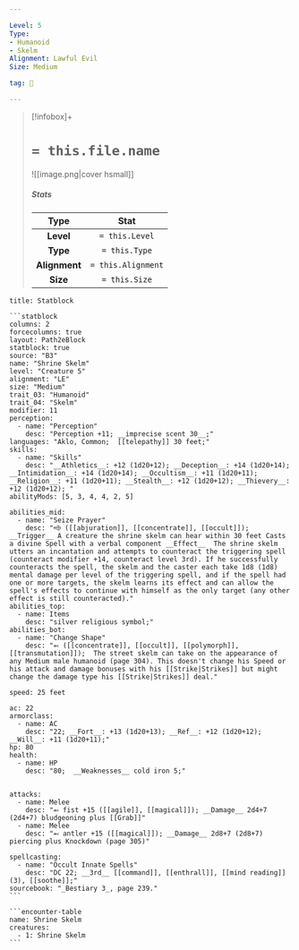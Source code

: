 ```yaml
---

Level: 5
Type:
- Humanoid
- Skelm
Alignment: Lawful Evil
Size: Medium

tag: 👹

---
```


> [!infobox]+
> #  `= this.file.name`
> ![[image.png|cover hsmall]]
> ##### Stats
> Type | Stat |
> :---:|:---:|
> **Level** | `= this.Level` |
> **Type** | `= this.Type` |
> **Alignment** | `= this.Alignment` |
> **Size** | `= this.Size` |



````ad-info
title: Statblock

```statblock
columns: 2
forcecolumns: true
layout: Path2eBlock
statblock: true
source: "B3"
name: "Shrine Skelm"
level: "Creature 5"
alignment: "LE"
size: "Medium"
trait_03: "Humanoid"
trait_04: "Skelm"
modifier: 11
perception:
  - name: "Perception"
    desc: "Perception +11; __imprecise scent 30__;"
languages: "Aklo, Common;  [[telepathy]] 30 feet;"
skills:
  - name: "Skills"
    desc: "__Athletics__: +12 (1d20+12); __Deception__: +14 (1d20+14); __Intimidation__: +14 (1d20+14); __Occultism__: +11 (1d20+11); __Religion__: +11 (1d20+11); __Stealth__: +12 (1d20+12); __Thievery__: +12 (1d20+12); "
abilityMods: [5, 3, 4, 4, 2, 5]

abilities_mid:
  - name: "Seize Prayer"
    desc: "⬲ ([[abjuration]], [[concentrate]], [[occult]]); __Trigger__ A creature the shrine skelm can hear within 30 feet Casts a divine Spell with a verbal component __Effect__  The shrine skelm utters an incantation and attempts to counteract the triggering spell (counteract modifier +14, counteract level 3rd). If he successfully counteracts the spell, the skelm and the caster each take 1d8 (1d8) mental damage per level of the triggering spell, and if the spell had one or more targets, the skelm learns its effect and can allow the spell's effects to continue with himself as the only target (any other effect is still counteracted)."
abilities_top:
  - name: Items
    desc: "silver religious symbol;"
abilities_bot:
  - name: "Change Shape"
    desc: "⬻ ([[concentrate]], [[occult]], [[polymorph]], [[transmutation]]);  The street skelm can take on the appearance of any Medium male humanoid (page 304). This doesn't change his Speed or his attack and damage bonuses with his [[Strike|Strikes]] but might change the damage type his [[Strike|Strikes]] deal."

speed: 25 feet

ac: 22
armorclass:
  - name: AC
    desc: "22; __Fort__: +13 (1d20+13); __Ref__: +12 (1d20+12); __Will__: +11 (1d20+11);"
hp: 80
health:
  - name: HP
    desc: "80;  __Weaknesses__ cold iron 5;"


attacks:
  - name: Melee
    desc: "⬻ fist +15 ([[agile]], [[magical]]); __Damage__ 2d4+7 (2d4+7) bludgeoning plus [[Grab]]"
  - name: Melee
    desc: "⬻ antler +15 ([[magical]]); __Damage__ 2d8+7 (2d8+7) piercing plus Knockdown (page 305)"

spellcasting:
  - name: "Occult Innate Spells"
    desc: "DC 22; __3rd__ [[command]], [[enthrall]], [[mind reading]] (3), [[soothe]];"
sourcebook: "_Bestiary 3_, page 239."
```

```encounter-table
name: Shrine Skelm
creatures:
  - 1: Shrine Skelm
```

````


